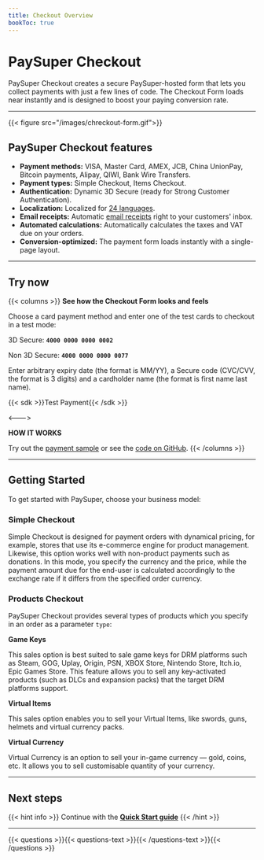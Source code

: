 ```yaml
---
title: Checkout Overview
bookToc: true
---
```


# PaySuper Checkout

PaySuper Checkout creates a secure PaySuper-hosted form that lets you collect payments with just a few lines of code. The Checkout Form loads near instantly and is designed to boost your paying conversion rate.

***

{{< figure src="/images/chreckout-form.gif">}}

## PaySuper Checkout features

- **Payment methods:** VISA, Master Card, AMEX, JCB, China UnionPay, Bitcoin payments, Alipay, QIWI, Bank Wire Transfers.
- **Payment types:** Simple Checkout, Items Checkout.
- **Authentication:** Dynamic 3D Secure (ready for Strong Customer Authentication).
- **Localization:** Localized for [24 languages](/docs/payments/localization).
- **Email receipts:** Automatic [email receipts](/docs/payments/fulfillment/#email-receipts) right to your customers' inbox.
- **Automated calculations:** Automatically calculates the taxes and VAT due on your orders.
- **Conversion-optimized:** The payment form loads instantly with a single-page layout.

***

## Try now

{{< columns >}}
**See how the Checkout Form looks and feels**

Choose a card payment method and enter one of the test cards to checkout in a test mode:

3D Secure: **`4000 0000 0000 0002`**

Non 3D Secure: **`4000 0000 0000 0077`**

Enter arbitrary expiry date (the format is MM/YY), a Secure code (CVC/CVV, the format is 3 digits) and a cardholder name (the format is first name last name).

{{< sdk >}}Test Payment{{< /sdk >}}

<--->

**HOW IT WORKS**

Try out the [payment sample](https://dashboard.pay.super.com/form-demo) or see the [code on GitHub](https://github.com/paysuper/paysuper-examples).
{{< /columns >}}

***

## Getting Started

To get started with PaySuper, choose your business model:

### Simple Checkout

Simple Checkout is designed for payment orders with dynamical pricing, for example, stores that use its e-commerce engine for product management. Likewise, this option works well with non-product payments such as donations. In this mode, you specify the currency and the price, while the payment amount due for the end-user is calculated accordingly to the exchange rate if it differs from the specified order currency.

### Products Checkout

PaySuper Checkout provides several types of products which you specify in an order as a parameter `type`:

**Game Keys**

This sales option is best suited to sale game keys for DRM platforms such as Steam, GOG, Uplay, Origin, PSN, XBOX Store, Nintendo Store, Itch.io, Epic Games Store. This feature allows you to sell any key-activated products (such as DLCs and expansion packs) that the target DRM platforms support.

**Virtual Items**

This sales option enables you to sell your Virtual Items, like swords, guns, helmets and virtual currency packs.

**Virtual Currency**

Virtual Currency is an option to sell your in-game currency — gold, coins, etc. It allows you to sell customisable quantity of your currency.

***

## Next steps

{{< hint info >}}
Continue with the [**Quick Start guide**](/docs/payments/quick-start/)
{{< /hint >}}

***

{{< questions >}}{{< questions-text >}}{{< /questions-text >}}{{< /questions >}}